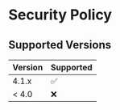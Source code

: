 # Security Policy

## Supported Versions


| Version | Supported          |
| ------- | ------------------ |
| 4.1.x   | :white_check_mark: |
| < 4.0   | :x:                |


